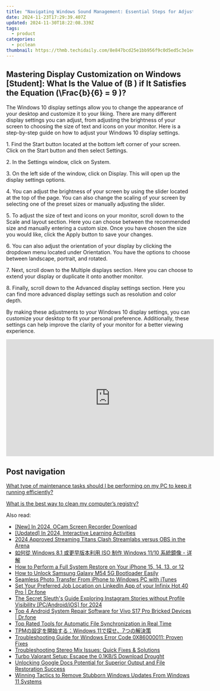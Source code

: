 ```yaml
---
title: "Navigating Windows Sound Management: Essential Steps for Adjusting Volume and Effects in the Control Panel by Experts at YL Software"
date: 2024-11-23T17:29:39.407Z
updated: 2024-11-30T18:22:08.339Z
tags:
  - product
categories:
  - pcclean
thumbnail: https://thmb.techidaily.com/8e847bcd25e1bb956f9c0d5ed5c3e1ee40f922a7b0a9cd027835fb97af58ec95.jpg
---
```


## Mastering Display Customization on Windows [Student]: What Is the Value of \(B \) if It Satisfies the Equation \(\Frac{b}{6} = 9 \)?

The Windows 10 display settings allow you to change the appearance of your desktop and customize it to your liking. There are many different display settings you can adjust, from adjusting the brightness of your screen to choosing the size of text and icons on your monitor. Here is a step-by-step guide on how to adjust your Windows 10 display settings. 

1\. Find the Start button located at the bottom left corner of your screen. Click on the Start button and then select Settings.

2\. In the Settings window, click on System.

3\. On the left side of the window, click on Display. This will open up the display settings options. 

4\. You can adjust the brightness of your screen by using the slider located at the top of the page. You can also change the scaling of your screen by selecting one of the preset sizes or manually adjusting the slider.

5\. To adjust the size of text and icons on your monitor, scroll down to the Scale and layout section. Here you can choose between the recommended size and manually entering a custom size. Once you have chosen the size you would like, click the Apply button to save your changes.

6\. You can also adjust the orientation of your display by clicking the dropdown menu located under Orientation. You have the options to choose between landscape, portrait, and rotated.

7\. Next, scroll down to the Multiple displays section. Here you can choose to extend your display or duplicate it onto another monitor.

8\. Finally, scroll down to the Advanced display settings section. Here you can find more advanced display settings such as resolution and color depth. 

By making these adjustments to your Windows 10 display settings, you can customize your desktop to fit your personal preference. Additionally, these settings can help improve the clarity of your monitor for a better viewing experience.

<!-- affiliate ads begin -->
<iframe width="560" height="315" src="https://www.youtube.com/embed/aYH0B2HqcIM?si=3fkoG85L6hAeB4ok" title="YouTube video player" frameborder="0" allow="accelerometer; autoplay; clipboard-write; encrypted-media; gyroscope; picture-in-picture; web-share" referrerpolicy="strict-origin-when-cross-origin" allowfullscreen></iframe>
<!-- affiliate ads end -->

## Post navigation

[What type of maintenance tasks should I be performing on my PC to keep it running efficiently?](https://tools.techidaily.com/pcclean/products/)

[What is the best way to clean my computer’s registry?](https://tools.techidaily.com/pcclean/products/)

<ins class="adsbygoogle"
     style="display:block"
     data-ad-format="autorelaxed"
     data-ad-client="ca-pub-7571918770474297"
     data-ad-slot="1223367746"></ins>

<ins class="adsbygoogle"
     style="display:block"
     data-ad-client="ca-pub-7571918770474297"
     data-ad-slot="8358498916"
     data-ad-format="auto"
     data-full-width-responsive="true"></ins>

<span class="atpl-alsoreadstyle">Also read:</span>
<div><ul>
<li><a href="https://screen-recording.techidaily.com/new-in-2024-ocam-screen-recorder-download/"><u>[New] In 2024, OCam Screen Recorder Download</u></a></li>
<li><a href="https://fox-links.techidaily.com/updated-in-2024-interactive-learning-activities/"><u>[Updated] In 2024, Interactive Learning Activities</u></a></li>
<li><a href="https://screen-activity-recording.techidaily.com/2024-approved-streaming-titans-clash-streamlabs-versus-obs-in-the-arena/"><u>2024 Approved Streaming Titans Clash Streamlabs versus OBS in the Arena</u></a></li>
<li><a href="https://discover-fantastic.techidaily.com/windows-81-iso-windows-1110/"><u>如何從 Windows 8.1 或更早版本利用 ISO 制作 Windows 11/10 系統鏡像 - 详解</u></a></li>
<li><a href="https://discover-fantastic.techidaily.com/how-to-perform-a-full-system-restore-on-your-iphone-15-14-13-or-12/"><u>How to Perform a Full System Restore on Your iPhone 15, 14, 13, or 12</u></a></li>
<li><a href="https://android-unlock.techidaily.com/how-to-unlock-samsung-galaxy-m54-5g-bootloader-easily-by-drfone-android/"><u>How to Unlock Samsung Galaxy M54 5G Bootloader Easily</u></a></li>
<li><a href="https://discover-fantastic.techidaily.com/seamless-photo-transfer-from-iphone-to-windows-pc-with-itunes/"><u>Seamless Photo Transfer From iPhone to Windows PC with iTunes</u></a></li>
<li><a href="https://location-social.techidaily.com/set-your-preferred-job-location-on-linkedin-app-of-your-infinix-hot-40-pro-drfone-by-drfone-virtual-android/"><u>Set Your Preferred Job Location on LinkedIn App of your Infinix Hot 40 Pro | Dr.fone</u></a></li>
<li><a href="https://instagram-video-recordings.techidaily.com/the-secret-sleuths-guide-exploring-instagram-stories-without-profile-visibility-pcandroidios-for-2024/"><u>The Secret Sleuth's Guide Exploring Instagram Stories without Profile Visibility [PC/Android/iOS] for 2024</u></a></li>
<li><a href="https://howto.techidaily.com/top-4-android-system-repair-software-for-vivo-s17-pro-bricked-devices-drfone-by-drfone-fix-android-problems-fix-android-problems/"><u>Top 4 Android System Repair Software for Vivo S17 Pro Bricked Devices | Dr.fone</u></a></li>
<li><a href="https://discover-fantastic.techidaily.com/top-rated-tools-for-automatic-file-synchronization-in-real-time/"><u>Top Rated Tools for Automatic File Synchronization in Real Time</u></a></li>
<li><a href="https://discover-fantastic.techidaily.com/tpmwindows-117/"><u>TPMの設定を開始する：Windows 11で探せ、7つの解決策</u></a></li>
<li><a href="https://discover-fantastic.techidaily.com/troubleshooting-guide-for-windows-error-code-0x86000011-proven-fixes/"><u>Troubleshooting Guide for Windows Error Code 0X86000011: Proven Fixes</u></a></li>
<li><a href="https://sound-issues.techidaily.com/troubleshooting-stereo-mix-issues-quick-fixes-and-solutions/"><u>Troubleshooting Stereo Mix Issues: Quick Fixes & Solutions</u></a></li>
<li><a href="https://windows11.techidaily.com/turbo-valorant-setup-escape-the-01kbs-download-drought/"><u>Turbo Valorant Setup: Escape the 0.1KB/S Download Drought</u></a></li>
<li><a href="https://discover-fantastic.techidaily.com/unlocking-google-docs-potential-for-superior-output-and-file-restoration-success/"><u>Unlocking Google Docs Potential for Superior Output and File Restoration Success</u></a></li>
<li><a href="https://discover-fantastic.techidaily.com/winning-tactics-to-remove-stubborn-windows-updates-from-windows-11-systems/"><u>Winning Tactics to Remove Stubborn Windows Updates From Windows 11 Systems</u></a></li>
</ul></div>


